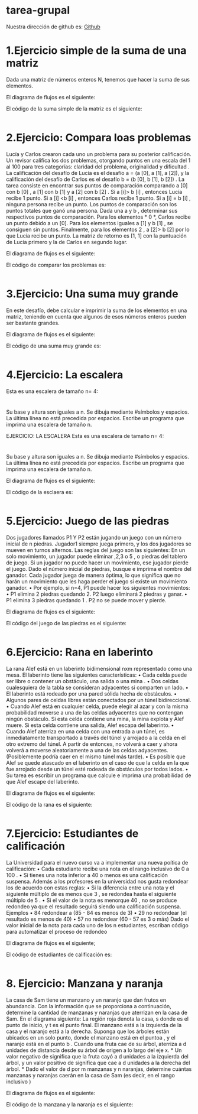 # tarea-grupal
Nuestra dirección de github es: [Github](https://github.com/joseluis031/tarea-grupal.git)

# 1.Ejercicio simple de la suma de una matriz

Dada una matriz de números enteros N, tenemos que hacer la suma de sus elementos.

El diagrama de flujos es el siguiente:



El código de la suma simple de la matriz es el siguiente:
```

```
# 2.Ejercicio: Compara loas problemas

Lucía y Carlos crearon cada uno un problema para su posterior calificación.
Un revisor califica los dos problemas, otorgando puntos en una escala del 1 al 100 para tres 
categorías: claridad del problema, originalidad y dificultad .
La calificación del desafío de Lucía es el desafío a = (a [0], a [1], a [2]), y la calificación del desafío de 
Carlos es el desafío b = (b [0], b [1], b [2]) .
La tarea consiste en encontrar sus puntos de comparación comparando a [0] con b [0] , a [1] con b
[1] y a [2] con b [2] .
Si a [i]> b [i] , entonces Lucía recibe 1 punto.
Si a [i] <b [i] , entonces Carlos recibe 1 punto.
Si a [i] = b [i] , ninguna persona recibe un punto.
Los puntos de comparación son los puntos totales que ganó una persona.
Dada una a y b , determinar sus respectivos puntos de comparación.
Para los elementos * 0 *, Carlos recibe un punto debido a un [0].
Para los elementos iguales a [1] y b [1] , se consiguen sin puntos.
Finalmente, para los elementos 2 , a [2]> b [2] por lo que Lucía recibe un punto.
La matriz de retorno es [1, 1] con la puntuación de Lucía primero y la de Carlos en segundo lugar.

El diagrama de flujos es el siguiente:



El código de comparar los problemas es:
```

```
# 3.Ejercicio: Una suma muy grande

En este desafío, debe calcular e imprimir la suma de los elementos en una matriz, teniendo en cuenta
que algunos de esos números enteros pueden ser bastante grandes.

El diagrama de flujos es el siguiente:



El código de una suma muy grande es:
```

```
# 4.Ejercicio: La escalera
Esta es una escalera de tamaño n= 4:
 #
 ##
###
####
Su base y altura son iguales a n. Se dibuja mediante #símbolos y espacios. La última línea no está
precedida por espacios.
Escribe un programa que imprima una escalera de tamaño n.

EJERCICIO: LA ESCALERA
Esta es una escalera de tamaño n= 4:
 #
 ##
###
####
Su base y altura son iguales a n. Se dibuja mediante #símbolos y espacios. La última línea no está
precedida por espacios.
Escribe un programa que imprima una escalera de tamaño n.

El diagrama de flujos es el siguiente:



El código de la esclaera es:
```

```
# 5.Ejercicio: Juego de las piedras
Dos jugadores llamados P1 Y P2 están jugando un juego con un número inicial de n piedras. Jugador1 
siempre juega primero, y los dos jugadores se mueven en turnos alternos. Las reglas del juego son las 
siguientes:
En un solo movimiento, un jugador puede eliminar ,2,3 o 5 , o piedras del tablero de juego.
Si un jugador no puede hacer un movimiento, ese jugador pierde el juego.
Dado el número inicial de piedras, busque e imprima el nombre del ganador.
Cada jugador juega de manera óptima, lo que significa que no harán un movimiento que les haga perder 
el juego si existe un movimiento ganador.
• Por ejemplo, si n=4, P1 puede hacer los siguientes movimientos:
• P1 elimina 2 piedras quedando 2. P2 luego eliminará 2 piedras y ganar.
• P1 elimina 3 piedras quedando 1 . P2 no se puede mover y pierde.

El diagrama de flujos es el siguiente:



El código del juego de las piedras es el siguiente:
```

```
# 6.Ejercicio: Rana en laberinto
La rana Alef está en un laberinto bidimensional nxm representado como una mesa. El laberinto tiene las 
siguientes características:
• Cada celda puede ser libre o contener un obstáculo, una salida o una mina .
• Dos celdas cualesquiera de la tabla se consideran adyacentes si comparten un lado.
• El laberinto está rodeado por una pared sólida hecha de obstáculos.
• Algunos pares de celdas libres están conectados por un túnel bidireccional.
• Cuando Alef está en cualquier celda, puede elegir al azar y con la misma probabilidad moverse 
a una de las celdas adyacentes que no contengan ningún obstáculo. Si esta celda contiene una 
mina, la mina explota y Alef muere. Si esta celda contiene una salida, Alef escapa del laberinto.
• Cuando Alef aterriza en una celda con una entrada a un túnel, es inmediatamente transportado 
a través del túnel y arrojado a la celda en el otro extremo del túnel. A partir de entonces, no 
volverá a caer y ahora volverá a moverse aleatoriamente a una de las celdas 
adyacentes. (Posiblemente podría caer en el mismo túnel más tarde).
• Es posible que Alef se quede atascado en el laberinto en el caso de que la celda en la que fue 
arrojado desde un túnel esté rodeada de obstáculos por todos lados.
• Su tarea es escribir un programa que calcule e imprima una probabilidad de que Alef escape del 
laberinto.

El diagrama de flujos es el siguiente:



El código de la rana es el siguiente:
```

```
# 7.Ejercicio: Estudiantes de calificación
La Universidad para el nuevo curso va a implementar una nueva poítica de calificación:
• Cada estudiante recibe una nota en el rango inclusivo de 0 a 100 .
• Si tienes una nota inferior a 40 o menos es una calificación suspensa.
Además a los profesores en la universidad nos gusta redondear los de acuerdo con estas reglas:
• Si la diferencia entre una nota y el siguiente múltiplo de es menos que 3 , se redondea hasta el 
siguiente múltiplo de 5 .
• Si el valor de la nota es menorque 40 , no se produce redondeo ya que el resultado seguirá 
siendo una calificación suspensa.
Ejemplos
• 84 redondear a (85 - 84 es menos de 3)
• 29 no redondear (el resultado es menos de 40)
• 57 no redondear (60 - 57 es 3 o más)
Dado el valor inicial de la nota para cada uno de los n estudiantes, escriban código para automatizar 
el proceso de redondeo

El diagrama de flujos es el siguiente;



El código de estudiantes de calificación es:
```

```
# 8. Ejercicio: Manzana y naranja
La casa de Sam tiene un manzano y un naranjo que dan frutos en abundancia. Con la información que se 
proporciona a continuación, determine la cantidad de manzanas y naranjas que aterrizan en la casa de 
Sam.
En el diagrama siguiente:
La región roja denota la casa, s donde es el punto de inicio, y t es el punto final. El manzano está a la 
izquierda de la casa y el naranjo está a la derecha.
Suponga que los árboles están ubicados en un solo punto, donde el manzano está en el puntoa , y el 
naranjo está en el punto b .
Cuando una fruta cae de su árbol, aterriza a d unidades de distancia desde su árbol de origen a lo 
largo del eje x. * Un valor negativo de significa que la fruta cayó a d unidades a la izquierda del 
árbol, y un valor positivo de significa que cae a d unidades a la derecha del árbol. *
Dado el valor de d por m manzanas y n naranjas, determine cuántas manzanas y naranjas caerán en la 
casa de Sam (es decir, en el rango inclusivo )

El diagrama de flujos es el siguiente:



El código de la manzana y la naranja es el siguiente:
```

```


